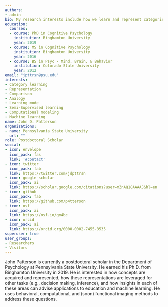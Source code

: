 ```yaml
---
authors:
- admin
bio: My research interests include how we learn and represent categories, how we can optimize learning in applied settings, and how we can capture learning through computational models.
education:
  courses:
  - course: PhD in Cognitive Psychology
    institution: Binghamton University
    year: 2019
  - course: MS in Cognitive Psychology
    institution: Binghamton University
    year: 2016
  - course: BS in Psyc - Mind, Brain, & Behavior
    institution: Colorado State University
    year: 2012
email: "jpttrsn@psu.edu"
interests:
- Category learning
- Representation
- Comparison
- Analogy
- Learning mode
- Semi-Supervised learning
- Computational modeling
- Machine learning
name: John D. Patterson
organizations:
- name: Pennsylvania State University
  url: ""
role: Postdoctoral Scholar
social:
- icon: envelope
  icon_pack: fas
  link: '#contact'
- icon: twitter
  icon_pack: fab
  link: https://twitter.com/jdpttrsn
- icon: google-scholar
  icon_pack: ai
  link: https://scholar.google.com/citations?user=mZnAQ18AAAAJ&hl=en
- icon: github
  icon_pack: fab
  link: https://github.com/p4tterson
- icon: osf
  icon_pack: ai 
  link: https://osf.io/gm4bc
- icon: orcid
  icon_pack: ai 
  link: https://orcid.org/0000-0002-7455-3535
superuser: true
user_groups:
- Researchers
- Visitors
---
```


John Patterson is currently a postdoctoral scholar in the Department of Psychology at Pennsylvania State University. He earned his Ph.D. from Binghamton University in 2019. He is interested in how concepts are acquired and represented, how these representations are leveraged for other tasks (e.g., decision making, inference), and how insights in each of these areas can advise applications to education and machine learning. He uses behavioral, computational, and (soon) functional imaging methods to address these questions.
